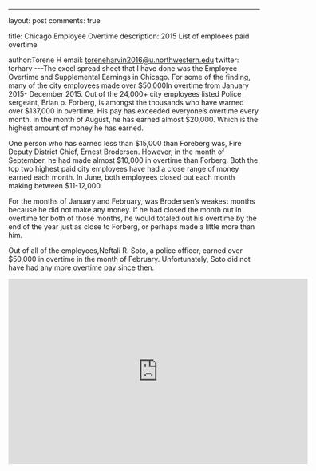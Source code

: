 ---
layout: post
comments: true

title: Chicago Employee Overtime 
description: 2015 List of emploees paid overtime 

author:Torene H 
email: toreneharvin2016@u.northwestern.edu
twitter: torharv
---The excel spread sheet that I have done was the Employee Overtime and Supplemental Earnings in Chicago. 
For some of the finding, many of the city employees made over $50,000In overtime from January 2015- December 2015. 
Out of the 24,000+ city employees listed Police sergeant, Brian p. Forberg, is amongst the thousands who have warned over $137,000 in overtime. His pay has exceeded everyone’s overtime every month. In the month of August, he has earned almost $20,000. Which is the highest amount of money he has earned. 

One person who has earned less than $15,000 than Foreberg was, Fire Deputy District Chief, Ernest Brodersen. However, in the month of September, he had made almost $10,000 in overtime than Forberg. Both the top two highest paid city employees have had a close range of money earned each month. In June, both employees closed out each month making between $11-12,000. 

For the months of January and February, was Brodersen’s weakest months because he did not make any money. If he had closed the month out in overtime for both of those months, he would totaled out his overtime by the end of the year just as close to Forberg, or perhaps made a little more than him. 

Out of  all of the employees,Neftali R. Soto, a police officer, earned over $50,000 in overtime in the month of February. Unfortunately, Soto did not have had any more overtime pay since then. 



<iframe width="600" height="371" seamless frameborder="0" scrolling="no" src="https://docs.google.com/spreadsheets/d/1sE7ss0ntr9Lw25GbfxEryq3UCmmT5tF4sPR7cCz_spY/pubchart?oid=306484527&amp;format=interactive"></iframe>
